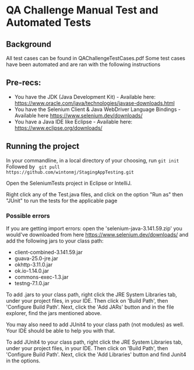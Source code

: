 # QA Challenge Manual Test and Automated Tests

## Background
All test cases can be found in QAChallengeTestCases.pdf
Some test cases have been automated and are ran with the following instructions

## Pre-recs: 
- You have the JDK (Java Development Kit) - Available here: https://www.oracle.com/java/technologies/javase-downloads.html
- You have the Selenium Client & Java WebDriver Language Bindings - Available here https://www.selenium.dev/downloads/
- You have a Java IDE like Eclipse - Available here: https://www.eclipse.org/downloads/

## Running the project
In your commandline, in a local directory of your choosing, run ```git init```
Followed by ``` git pull https://github.com/wintonmj/StagingAppTesting.git```

Open the SeleniumTests project in Eclipse or IntelliJ. 

Right click any of the Test.java files, and click on the option "Run as" then "JUnit" to run the tests for the applicable page

### Possible errors
If you are getting import errors:
open the 'selenium-java-3.141.59.zip' you would've downloaded from here https://www.selenium.dev/downloads/
and add the following jars to your class path: 
  - client-combined-3.141.59.jar
  - guava-25.0-jre.jar
  - okhttp-3.11.0.jar
  - ok.io-1.14.0.jar
  - commons-exec-1.3.jar
  - testng-7.1.0.jar
  
To add .jars to your class path, right click the JRE System Libraries tab, under your project files, in your IDE. 
Then click on 'Build Path', then 'Configure Build Path'.
Next, click the 'Add JARs' button and in the file explorer, find the jars mentioned above. 
  
You may also need to add JUnit4 to your class path (not modules) as well. Your IDE should be able to help you with that. 

To add JUnit4 to your class path, right click the JRE System Libraries tab, under your project files, in your IDE. 
Then click on 'Build Path', then 'Configure Build Path'.
Next, click the 'Add Libraries' button and find Junit4 in the options.  


